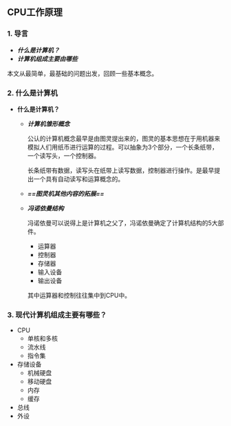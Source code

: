 ## CPU工作原理

### 1. 导言

* ***什么是计算机？***
* ***计算机组成主要由哪些***

本文从最简单，最基础的问题出发，回顾一些基本概念。



### 2. 什么是计算机

* **什么是计算机？**

  * ***计算机雏形概念***

    公认的计算机概念最早是由图灵提出来的，图灵的基本思想在于用机器来模拟人们用纸币进行运算的过程。可以抽象为3个部分，一个长条纸带，一个读写头，一个控制器。

    长条纸带有数据，读写头在纸带上读写数据，控制器进行操作。是最早提出一个具有自动读写和运算概念的。

  * ***==图灵机其他内容的拓展==***

  * ***冯诺依曼结构***

    冯诺依曼可以说得上是计算机之父了，冯诺依曼确定了计算机结构的5大部件。

    * 运算器
    * 控制器
    * 存储器
    * 输入设备
    * 输出设备

    其中运算器和控制往往集中到CPU中。

### 3. 现代计算机组成主要有哪些？

* CPU
  * 单核和多核
  * 流水线
  * 指令集
* 存储设备
  * 机械硬盘
  * 移动硬盘
  * 内存
  * 缓存
* 总线
* 外设

